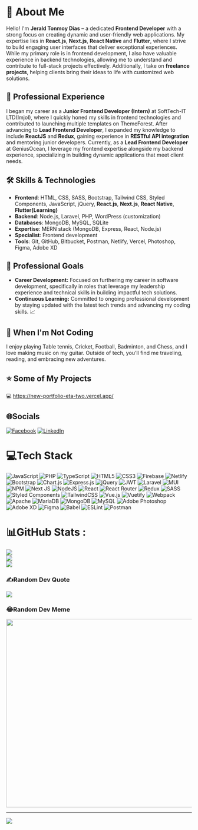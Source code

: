 # 👋 About Me

Hello! I'm **Jerald Tonmoy Dias** – a dedicated **Frontend Developer** with a strong focus on creating dynamic and user-friendly web applications. My expertise lies in **React.js**, **Next.js**, **React Native** and **Flutter**, where I strive to build engaging user interfaces that deliver exceptional experiences. While my primary role is in frontend development, I also have valuable experience in backend technologies, allowing me to understand and contribute to full-stack projects effectively. Additionally, I take on **freelance projects**, helping clients bring their ideas to life with customized web solutions.

## 💼 Professional Experience

I began my career as a **Junior Frontend Developer (Intern)** at SoftTech-IT LTD(Imjol), where I quickly honed my skills in frontend technologies and contributed to launching multiple templates on ThemeForest. After advancing to **Lead Frontend Developer**, I expanded my knowledge to include **ReactJS** and **Redux**, gaining experience in **RESTful API integration** and mentoring junior developers. Currently, as a **Lead Frontend Developer** at GeniusOcean, I leverage my frontend expertise alongside my backend experience, specializing in building dynamic applications that meet client needs.

## 🛠️ Skills & Technologies

- **Frontend**: HTML, CSS, SASS, Bootstrap, Tailwind CSS, Styled Components, JavaScript, jQuery, **React.js**, **Next.js**, **React Native**, **Flutter(Learning)**
- **Backend**: Node.js, Laravel, PHP, WordPress (customization)
- **Databases**: MongoDB, MySQL, SQLite
- **Expertise**: MERN stack (MongoDB, Express, React, Node.js)
- **Specialist**: Frontend development
- **Tools**: Git, GitHub, Bitbucket, Postman, Netlify, Vercel, Photoshop, Figma, Adobe XD

## 🚀 Professional Goals 
- **Career Development:** Focused on furthering my career in software development, specifically in roles that leverage my leadership experience and technical skills in building impactful tech solutions.
- **Continuous Learning:** Committed to ongoing professional development by staying updated with the latest tech trends and advancing my coding skills. 📈

## 🎸 When I'm Not Coding
I enjoy playing Table tennis, Cricket, Football, Badminton, and Chess, and I love making music on my guitar. Outside of tech, you’ll find me traveling, reading, and embracing new adventures.


## ⭐ Some of My Projects
💻 https://new-portfolio-eta-two.vercel.app/


## 🌐Socials
[![Facebook](https://img.shields.io/badge/Facebook-%231877F2.svg?logo=Facebook&logoColor=white)](https://facebook.com/jerald.t.d)
[![LinkedIn](https://img.shields.io/badge/LinkedIn-%230077B5.svg?logo=linkedin&logoColor=white)](https://linkedin.com/in/jerald-tonmoy-dias-2a0721164)

# 💻Tech Stack
![JavaScript](https://img.shields.io/badge/javascript-%23323330.svg?style=for-the-badge&logo=javascript&logoColor=%23F7DF1E) ![PHP](https://img.shields.io/badge/php-%23777BB4.svg?style=for-the-badge&logo=php&logoColor=white) ![TypeScript](https://img.shields.io/badge/typescript-%23007ACC.svg?style=for-the-badge&logo=typescript&logoColor=white) ![HTML5](https://img.shields.io/badge/html5-%23E34F26.svg?style=for-the-badge&logo=html5&logoColor=white) ![CSS3](https://img.shields.io/badge/css3-%231572B6.svg?style=for-the-badge&logo=css3&logoColor=white) ![Firebase](https://img.shields.io/badge/firebase-%23039BE5.svg?style=for-the-badge&logo=firebase) ![Netlify](https://img.shields.io/badge/netlify-%23000000.svg?style=for-the-badge&logo=netlify&logoColor=#00C7B7) ![Bootstrap](https://img.shields.io/badge/bootstrap-%23563D7C.svg?style=for-the-badge&logo=bootstrap&logoColor=white) ![Chart.js](https://img.shields.io/badge/chart.js-F5788D.svg?style=for-the-badge&logo=chart.js&logoColor=white) ![Express.js](https://img.shields.io/badge/express.js-%23404d59.svg?style=for-the-badge&logo=express&logoColor=%2361DAFB) ![jQuery](https://img.shields.io/badge/jquery-%230769AD.svg?style=for-the-badge&logo=jquery&logoColor=white) ![JWT](https://img.shields.io/badge/JWT-black?style=for-the-badge&logo=JSON%20web%20tokens) ![Laravel](https://img.shields.io/badge/laravel-%23FF2D20.svg?style=for-the-badge&logo=laravel&logoColor=white) ![MUI](https://img.shields.io/badge/MUI-%230081CB.svg?style=for-the-badge&logo=material-ui&logoColor=white) ![NPM](https://img.shields.io/badge/NPM-%23000000.svg?style=for-the-badge&logo=npm&logoColor=white) ![Next JS](https://img.shields.io/badge/Next-black?style=for-the-badge&logo=next.js&logoColor=white) ![NodeJS](https://img.shields.io/badge/node.js-6DA55F?style=for-the-badge&logo=node.js&logoColor=white) ![React](https://img.shields.io/badge/react-%2320232a.svg?style=for-the-badge&logo=react&logoColor=%2361DAFB) ![React Router](https://img.shields.io/badge/React_Router-CA4245?style=for-the-badge&logo=react-router&logoColor=white) ![Redux](https://img.shields.io/badge/redux-%23593d88.svg?style=for-the-badge&logo=redux&logoColor=white) ![SASS](https://img.shields.io/badge/SASS-hotpink.svg?style=for-the-badge&logo=SASS&logoColor=white) ![Styled Components](https://img.shields.io/badge/styled--components-DB7093?style=for-the-badge&logo=styled-components&logoColor=white) ![TailwindCSS](https://img.shields.io/badge/tailwindcss-%2338B2AC.svg?style=for-the-badge&logo=tailwind-css&logoColor=white) ![Vue.js](https://img.shields.io/badge/vuejs-%2335495e.svg?style=for-the-badge&logo=vuedotjs&logoColor=%234FC08D) ![Vuetify](https://img.shields.io/badge/Vuetify-1867C0?style=for-the-badge&logo=vuetify&logoColor=AEDDFF) ![Webpack](https://img.shields.io/badge/webpack-%238DD6F9.svg?style=for-the-badge&logo=webpack&logoColor=black) ![Apache](https://img.shields.io/badge/apache-%23D42029.svg?style=for-the-badge&logo=apache&logoColor=white) ![MariaDB](https://img.shields.io/badge/MariaDB-003545?style=for-the-badge&logo=mariadb&logoColor=white) ![MongoDB](https://img.shields.io/badge/MongoDB-%234ea94b.svg?style=for-the-badge&logo=mongodb&logoColor=white) ![MySQL](https://img.shields.io/badge/mysql-%2300f.svg?style=for-the-badge&logo=mysql&logoColor=white) ![Adobe Photoshop](https://img.shields.io/badge/adobephotoshop-%2331A8FF.svg?style=for-the-badge&logo=adobephotoshop&logoColor=white) ![Adobe XD](https://img.shields.io/badge/Adobe%20XD-470137?style=for-the-badge&logo=Adobe%20XD&logoColor=#FF61F6) 	![Figma](https://img.shields.io/badge/figma-%23F24E1E.svg?style=for-the-badge&logo=figma&logoColor=white) ![Babel](https://img.shields.io/badge/Babel-F9DC3e?style=for-the-badge&logo=babel&logoColor=black) ![ESLint](https://img.shields.io/badge/ESLint-4B3263?style=for-the-badge&logo=eslint&logoColor=white) ![Postman](https://img.shields.io/badge/Postman-FF6C37?style=for-the-badge&logo=postman&logoColor=white)
# 📊GitHub Stats :
![](https://github-readme-stats.vercel.app/api?username=Jerald-tonmoy-dias&theme=dark&hide_border=false&include_all_commits=false&count_private=false)<br/>
![](https://github-readme-streak-stats.herokuapp.com/?user=Jerald-tonmoy-dias&theme=dark&hide_border=false)<br/>
![](https://github-readme-stats.vercel.app/api/top-langs/?username=Jerald-tonmoy-dias&theme=dark&hide_border=false&include_all_commits=false&count_private=false&layout=compact)

### ✍️Random Dev Quote
![](https://quotes-github-readme.vercel.app/api?type=vetical&theme=gruvbox)

### 😂Random Dev Meme
<img src="https://random-memer.herokuapp.com/" width="512px"/>

---
[![](https://visitcount.itsvg.in/api?id=Jerald-tonmoy-dias&icon=0&color=0)](https://visitcount.itsvg.in)
